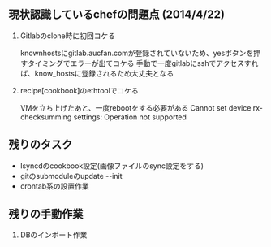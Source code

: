



## 現状認識しているchefの問題点 (2014/4/22)


  1. Gitlabのclone時に初回コケる

      knownhostsにgitlab.aucfan.comが登録されていないため、yesボタンを押すタイミングでエラーが出てコケる
      手動で一度gitlabにsshでアクセスすれば、know_hostsに登録されるため大丈夫となる


  2. recipe[cookbook]のethtoolでコケる

      VMを立ち上げたあと、一度rebootをする必要がある
      Cannot set device rx-checksumming settings: Operation not supported


## 残りのタスク

  - lsyncdのcookbook設定(画像ファイルのsync設定をする)
  - gitのsubmoduleのupdate --init
  - crontab系の設置作業


## 残りの手動作業

  1. DBのインポート作業
